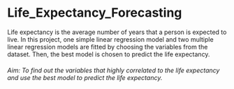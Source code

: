 # Life_Expectancy_Forecasting
Life expectancy is the average number of years that a person is expected to live. In this project, one simple linear regression model and two multiple linear regression models are fitted by choosing the variables from the dataset. Then, the best model is chosen to predict the life expectancy.

###### Aim: To find out the variables that highly correlated to the life expectancy and use the best model to predict the life expectancy.
